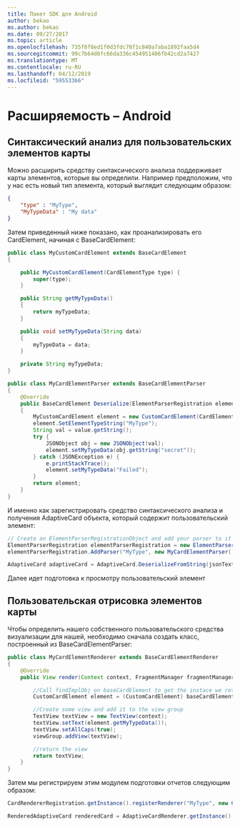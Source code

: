 ```yaml
---
title: Пакет SDK для Android
author: bekao
ms.author: bekao
ms.date: 09/27/2017
ms.topic: article
ms.openlocfilehash: 735f0f8ed1f0d3fdc78f1c840a7aba1892faa5d4
ms.sourcegitcommit: 99c7b64d6fc66da336c454951406fb42cd2a7427
ms.translationtype: MT
ms.contentlocale: ru-RU
ms.lasthandoff: 04/12/2019
ms.locfileid: "59553366"
---
```

# <a name="extensibility---android"></a>Расширяемость – Android

## <a name="custom-parsing-of-card-elements"></a>Синтаксический анализ для пользовательских элементов карты

Можно расширить средству синтаксического анализа поддерживает карты элементов, которые вы определили. Например предположим, что у нас есть новый тип элемента, который выглядит следующим образом:
```json
{
    "type" : "MyType",
    "MyTypeData" : "My data"
}
```

Затем приведенный ниже показано, как проанализировать его CardElement, начиная с BaseCardElement:
```java
public class MyCustomCardElement extends BaseCardElement
{

    public MyCustomCardElement(CardElementType type) {
        super(type);
    }

    public String getMyTypeData()
    {
        return myTypeData;
    }

    public void setMyTypeData(String data)
    {
        myTypeData = data;
    }

    private String myTypeData;
}

public class MyCardElementParser extends BaseCardElementParser
{
    @Override
    public BaseCardElement Deserialize(ElementParserRegistration elementParserRegistration, ActionParserRegistration actionParserRegistration, JsonValue value)
    {
        MyCustomCardElement element = new CustomCardElement(CardElementType.Custom);
        element.SetElementTypeString("MyType");
        String val = value.getString();
        try {
            JSONObject obj = new JSONObject(val);
            element.setMyTypeData(obj.getString("secret"));
        } catch (JSONException e) {
            e.printStackTrace();
            element.setMyTypeData("Failed");
        }
        return element;
    }
}
```

И именно как зарегистрировать средство синтаксического анализа и получения AdaptiveCard объекта, который содержит пользовательский элемент:
```java
// Create an ElementParserRegistrationObject and add your parser to it
ElementParserRegistration elementParserRegistration = new ElementParserRegistration();
elementParserRegistration.AddParser("MyType", new MyCardElementParser());

AdaptiveCard adaptiveCard = AdaptiveCard.DeserializeFromString(jsonText, elementParserRegistration);
```

Далее идет подготовка к просмотру пользовательский элемент

## <a name="custom-rendering-of-card-elements"></a>Пользовательская отрисовка элементов карты

Чтобы определить нашего собственного пользовательского средства визуализации для нашей, необходимо сначала создать класс, построенный из BaseCardElementParser:
```java
public class MyCardElementRenderer extends BaseCardElementRenderer
{
    @Override
    public View render(Context context, FragmentManager fragmentManager, ViewGroup viewGroup, BaseCardElement baseCardElement, Vector<IInputHandler> inputActionHandlerList, ICardActionHandler cardActionHandler, HostConfig hostConfig, ContainerStyle containerStyle) {

        //Call findImplObj on baseCardElement to get the instace we returned at parse. We can then cast that object to our type
        CustomCardElement element = (CustomCardElement) baseCardElement.findImplObj();

        //Create some view and add it to the view group
        TextView textView = new TextView(context);
        textView.setText(element.getMyTypeData());
        textView.setAllCaps(true);
        viewGroup.addView(textView);

        //return the view
        return textView;
    }
}
```

Затем мы регистрируем этим модулем подготовки отчетов следующим образом:
```java
CardRendererRegistration.getInstance().registerRenderer("MyType", new CustomBlahRenderer());

RenderedAdaptiveCard renderedCard = AdaptiveCardRenderer.getInstance().render(context, getSupportFragmentManager(), adaptiveCard, cardActionHandler, new HostConfig());
```

